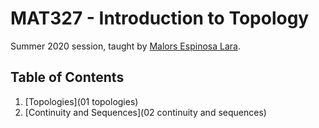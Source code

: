 

# MAT327 - Introduction to Topology

Summer 2020 session, taught by [Malors Espinosa Lara](https://malors.com/).

## Table of Contents

1. [Topologies](01 topologies)
2. [Continuity and Sequences](02 continuity and sequences)

